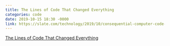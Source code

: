 ```yaml
---
title: The Lines of Code That Changed Everything
categories: code
date: 2019-10-15 18:30 -0000
link: https://slate.com/technology/2019/10/consequential-computer-code-software-history.html
---
```

<a href="https://slate.com/technology/2019/10/consequential-computer-code-software-history.html">The Lines of Code That Changed Everything</a>
